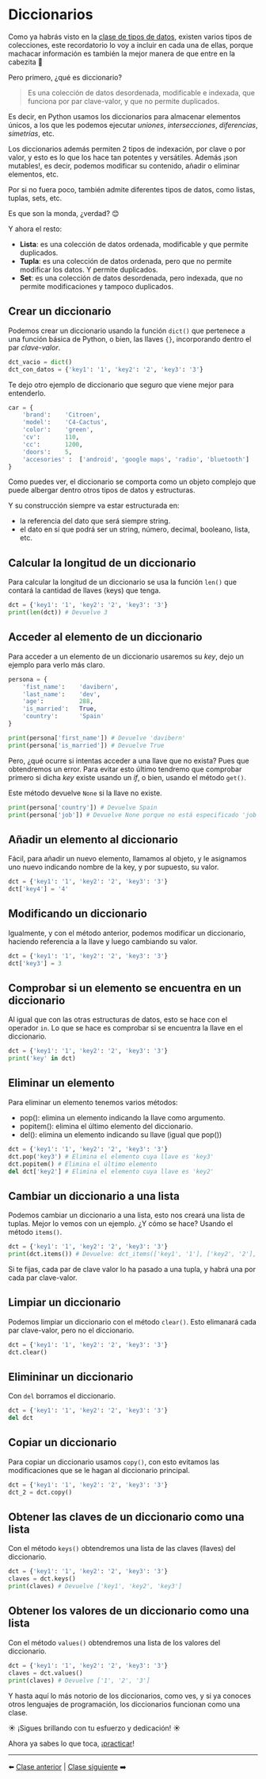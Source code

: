 # Diccionarios

Como ya habrás visto en la [clase de tipos de datos](/04_Tipos_de_datos/readme.md), existen varios tipos de colecciones, este recordatorio lo voy a incluir en cada una de ellas, porque machacar información es también la mejor manera de que entre en la cabezita 🤯

Pero primero, ¿qué es diccionario?
 
> Es una colección de datos desordenada, modificable e indexada, que funciona por par clave-valor, y que no permite duplicados.

Es decir, en Python usamos los diccionarios para almacenar elementos únicos, a los que les podemos ejecutar *uniones*, *intersecciones*, *diferencias*, *simetrías*, etc.

Los diccionarios además permiten 2 tipos de indexación, por clave o por valor, y esto es lo que los hace tan potentes y versátiles. Además ¡son mutables!, es decir, podemos modificar su contenido, añadir o eliminar elementos, etc.

Por si no fuera poco, también admite diferentes tipos de datos, como listas, tuplas, sets, etc.

Es que son la monda, ¿verdad? 😊

Y ahora el resto:

* **Lista**: es una colección de datos ordenada, modificable y que permite duplicados.
* **Tupla**: es una colección de datos ordenada, pero que no permite modificar los datos. Y permite duplicados.
* **Set**: es una colección de datos desordenada, pero indexada, que no permite modificaciones y tampoco duplicados.

## Crear un diccionario

Podemos crear un diccionario usando la función ```dict()``` que pertenece a una función básica de Python, o bien, las llaves ```{}```, incorporando dentro el par *clave-valor*.

```Python
dct_vacio = dict()
dct_con_datos = {'key1': '1', 'key2': '2', 'key3': '3'}
```

Te dejo otro ejemplo de diccionario que seguro que viene mejor para entenderlo.

```Python
car = {
    'brand':    'Citroen',
    'model':    'C4-Cactus',
    'color':    'green',
    'cv':       110,
    'cc':       1200,
    'doors':    5,
    'accesories' :  ['android', 'google maps', 'radio', 'bluetooth']     
}
```

Como puedes ver, el diccionario se comporta como un objeto complejo que puede albergar dentro otros tipos de datos y estructuras.

Y su construcción siempre va estar estructurada en:

* la referencia del dato que será siempre string.
* el dato en sí que podrá ser un string, número, decimal, booleano, lista, etc.

## Calcular la longitud de un diccionario

Para calcular la longitud de un diccionario se usa la función ```len()``` que contará la cantidad de llaves (keys) que tenga.

```Python
dct = {'key1': '1', 'key2': '2', 'key3': '3'}
print(len(dct)) # Devuelve 3
```

## Acceder al elemento de un diccionario

Para acceder a un elemento de un diccionario usaremos su *key*, dejo un ejemplo para verlo más claro.

```Python
persona = {
    'fist_name':    'davibern',
    'last_name':    'dev',
    'age':          288,
    'is_married':   True,
    'country':      'Spain'
}

print(persona['first_name']) # Devuelve 'davibern'
print(persona['is_married']) # Devuelve True
```

Pero, ¿qué ocurre si intentas acceder a una llave que no exista? Pues que obtendremos un error. Para evitar esto último tendremo que comprobar primero si dicha *key* existe usando un *if*, o bien, usando el método ```get()```.

Este método devuelve ```None``` si la llave no existe.

```Python
print(persona['country']) # Devuelve Spain
print(persona['job']) # Devuelve None porque no está especificado 'job' como llave de 'persona'
```

## Añadir un elemento al diccionario

Fácil, para añadir un nuevo elemento, llamamos al objeto, y le asignamos uno nuevo indicando nombre de la key, y por supuesto, su valor.

```Python
dct = {'key1': '1', 'key2': '2', 'key3': '3'}
dct['key4'] = '4'
```

## Modificando un diccionario

Igualmente, y con el método anterior, podemos modificar un diccionario, haciendo referencia a la llave y luego cambiando su valor.

```Python
dct = {'key1': '1', 'key2': '2', 'key3': '3'}
dct['key3'] = 3
```

## Comprobar si un elemento se encuentra en un diccionario

Al igual que con las otras estructuras de datos, esto se hace con el operador ```in```. Lo que se hace es comprobar si se encuentra la llave en el diccionario.

```Python
dct = {'key1': '1', 'key2': '2', 'key3': '3'}
print('key' in dct)
```

## Eliminar un elemento

Para eliminar un elemento tenemos varios métodos:

* pop(): elimina un elemento indicando la llave como argumento.
* popitem(): elimina el último elemento del diccionario.
* del(): elimina un elemento indicando su llave (igual que pop())

```Python
dct = {'key1': '1', 'key2': '2', 'key3': '3'}
dct.pop('key3') # Elimina el elemento cuya llave es 'key3'
dct.popitem() # Elimina el último elemento
del dct['key2'] # Elimina el elemento cuya llave es 'key2'
```

## Cambiar un diccionario a una lista

Podemos cambiar un diccionario a una lista, esto nos creará una lista de tuplas. Mejor lo vemos con un ejemplo. ¿Y cómo se hace? Usando el método ```items()```.

```Python
dct = {'key1': '1', 'key2': '2', 'key3': '3'}
print(dct.items()) # Devuelve: dct_items(['key1', '1'], ['key2', '2'], ['key3', '3'])
```

Si te fijas, cada par de clave valor lo ha pasado a una tupla, y habrá una por cada par clave-valor.

## Limpiar un diccionario

Podemos limpiar un diccionario con el método ```clear()```. Esto elimanará cada par clave-valor, pero no el diccionario.

```Python
dct = {'key1': '1', 'key2': '2', 'key3': '3'}
dct.clear()
```

## Elimininar un diccionario

Con ```del``` borramos el diccionario.

```Python
dct = {'key1': '1', 'key2': '2', 'key3': '3'}
del dct
```

## Copiar un diccionario

Para copiar un diccionario usamos ```copy()```, con esto evitamos las modificaciones que se le hagan al diccionario principal.

```Python
dct = {'key1': '1', 'key2': '2', 'key3': '3'}
dct_2 = dct.copy()
```

## Obtener las claves de un diccionario como una lista

Con el método ```keys()``` obtendremos una lista de las claves (llaves) del diccionario.

```Python
dct = {'key1': '1', 'key2': '2', 'key3': '3'}
claves = dct.keys()
print(claves) # Devuelve ['key1', 'key2', 'key3']
```

## Obtener los valores de un diccionario como una lista

Con el método ```values()``` obtendremos una lista de los valores del diccionario.

```Python
dct = {'key1': '1', 'key2': '2', 'key3': '3'}
claves = dct.values()
print(claves) # Devuelve ['1', '2', '3']
```

Y hasta aquí lo más notorio de los diccionarios, como ves, y si ya conoces otros lenguajes de programación, los diccionarios funcionan como una clase.

☀️ ¡Sigues brillando con tu esfuerzo y dedicación! ☀️

Ahora ya sabes lo que toca, ¡[practicar](/12_Diccionarios/ejercicios_diccionarios.md)!

***

⬅️ [Clase anterior](/11_Sets/readme.md) | [Clase siguiente](/13_Condicionales/readme.md) ➡️